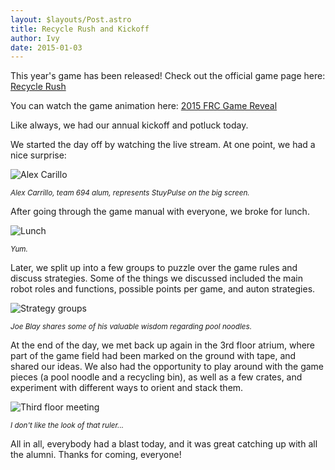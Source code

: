 ```yaml
---
layout: $layouts/Post.astro
title: Recycle Rush and Kickoff
author: Ivy 
date: 2015-01-03
---
```

This year's game has been released! Check out the official game page here: [Recycle Rush](http://www.usfirst.org/roboticsprograms/frc/2015-game)

You can watch the game animation here: [2015 FRC Game Reveal](http://www.youtube.com/watch?v=hTyCIYZQ_1s)

Like always, we had our annual kickoff and potluck today.

<!-- more -->
We started the day off by watching the live stream. At one point, we had a nice surprise:

<div class="text-center" markdown="1">

![Alex Carillo](/../../news/alexlive.jpg "Alex Carillo")

<small>*Alex Carrillo, team 694 alum, represents StuyPulse on the big screen.*</small>
</div>

After going through the game manual with everyone, we broke for lunch. 

<div class="text-center" markdown="1">

![Lunch](/../../news/potluck2015.jpg "Lunch")

<small>*Yum.*</small>
</div>

Later, we split up into a few groups to puzzle over the game rules and discuss strategies. Some of the things we discussed included the main robot roles and functions, possible points per game, and auton strategies.

<div class="text-center" markdown="1">

![Strategy groups](/../../news/kickoffgroups2015.jpg "Strategy groups")

<small>*Joe Blay shares some of his valuable wisdom regarding pool noodles.*</small>
</div>

At the end of the day, we met back up again in the 3rd floor atrium, where part of the game field had been marked on the ground with tape, and shared our ideas. We also had the opportunity to play around with the game pieces (a pool noodle and a recycling bin), as well as a few crates, and experiment with different ways to orient and stack them.

<div class="text-center" markdown="1">

![Third floor meeting](/../../news/preparefordoom.jpg "Third floor meeting")

<small>*I don't like the look of that ruler...*</small>
</div>

All in all, everybody had a blast today, and it was great catching up with all the alumni. Thanks for coming, everyone!

